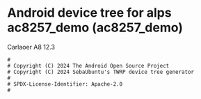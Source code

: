 # Android device tree for alps ac8257_demo (ac8257_demo)
Carlaoer A8 12.3

```
#
# Copyright (C) 2024 The Android Open Source Project
# Copyright (C) 2024 SebaUbuntu's TWRP device tree generator
#
# SPDX-License-Identifier: Apache-2.0
#
```
